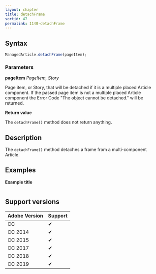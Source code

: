 ```yaml
---
layout: chapter
title: detachFrame
sortid: 47
permalink: 1140-detachFrame
---
```

## Syntax

```javascript
ManagedArticle.detachFrame(pageItem);
```

### Parameters

**pageItem** *PageItem, Story*

Page item, or Story, that will be detached if it is a multiple placed Article component.
If the passed page item is not a multiple placed Article component the Error Code "The object cannot be detached." will be returned.

**Return value**

The `detachFrame()` method does not return anything.

## Description

The `detachFrame()` method detaches a frame from a multi-component Article.

## Examples

**Example title**

```javascript

```

## Support versions

| Adobe Version | Support |
|---------------|---------|
| CC            | ✔       |
| CC 2014       | ✔       |
| CC 2015       | ✔       |
| CC 2017       | ✔       |
| CC 2018       | ✔       |
| CC 2019       | ✔       |